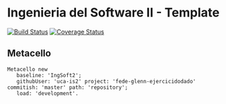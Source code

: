 # Ingenieria del Software II - Template

[![Build Status](https://travis-ci.org/uca-is2/project-template.svg?branch=master)](https://travis-ci.org/uca-is2/project-template)
[![Coverage Status](https://coveralls.io/repos/github/uca-is2/project-template/badge.svg?branch=master)](https://coveralls.io/github/uca-is2/project-template?branch=master)

## Metacello

```smalltalk
Metacello new
   baseline: 'IngSoft2';
   githubUser: 'uca-is2' project: 'fede-glenn-ejercicidodado' commitish: 'master' path: 'repository';
   load: 'development'.
```

